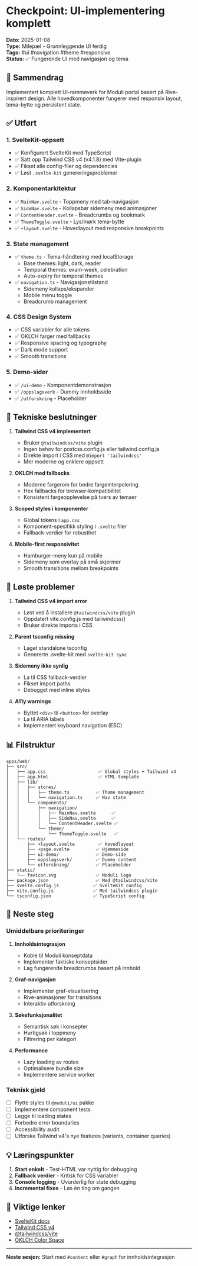 # Checkpoint: UI-implementering komplett

**Dato:** 2025-01-08  
**Type:** Milepæl - Grunnleggende UI ferdig  
**Tags:** #ui #navigation #theme #responsive  
**Status:** ✅ Fungerende UI med navigasjon og tema

## 📍 Sammendrag

Implementert komplett UI-rammeverk for Moduli portal basert på Rive-inspirert design. Alle hovedkomponenter fungerer med responsiv layout, tema-bytte og persistent state.

## ✅ Utført

### 1. **SvelteKit-oppsett**

- ✅ Konfigurert SvelteKit med TypeScript
- ✅ Satt opp Tailwind CSS v4 (v4.1.8) med Vite-plugin
- ✅ Fikset alle config-filer og dependencies
- ✅ Løst `.svelte-kit` genereringsproblemer

### 2. **Komponentarkitektur**

- ✅ `MainNav.svelte` - Toppmeny med tab-navigasjon
- ✅ `SideNav.svelte` - Kollapsbar sidemeny med animasjoner
- ✅ `ContentHeader.svelte` - Breadcrumbs og bookmark
- ✅ `ThemeToggle.svelte` - Lys/mørk tema-bytte
- ✅ `+layout.svelte` - Hovedlayout med responsive breakpoints

### 3. **State management**

- ✅ `theme.ts` - Tema-håndtering med localStorage
  - Base themes: light, dark, reader
  - Temporal themes: exam-week, celebration
  - Auto-expiry for temporal themes
- ✅ `navigation.ts` - Navigasjonstilstand
  - Sidemeny kollaps/ekspander
  - Mobile menu toggle
  - Breadcrumb management

### 4. **CSS Design System**

- ✅ CSS variabler for alle tokens
- ✅ OKLCH farger med fallbacks
- ✅ Responsive spacing og typography
- ✅ Dark mode support
- ✅ Smooth transitions

### 5. **Demo-sider**

- ✅ `/ui-demo` - Komponentdemonstrasjon
- ✅ `/oppslagsverk` - Dummy innholdsside
- ✅ `/utforskning` - Placeholder

## 🔧 Tekniske beslutninger

1. **Tailwind CSS v4 implementert**

   - Bruker `@tailwindcss/vite` plugin
   - Ingen behov for postcss.config.js eller tailwind.config.js
   - Direkte import i CSS med `@import 'tailwindcss'`
   - Mer moderne og enklere oppsett

2. **OKLCH med fallbacks**

   - Moderne fargerom for bedre fargeinterpolering
   - Hex fallbacks for browser-kompatibilitet
   - Konsistent fargeopplevelse på tvers av temaer

3. **Scoped styles i komponenter**

   - Global tokens i `app.css`
   - Komponent-spesifikk styling i `.svelte` filer
   - Fallback-verdier for robusthet

4. **Mobile-first responsivitet**
   - Hamburger-meny kun på mobile
   - Sidemeny som overlay på små skjermer
   - Smooth transitions mellom breakpoints

## 🐛 Løste problemer

1. **Tailwind CSS v4 import error**

   - Løst ved å installere `@tailwindcss/vite` plugin
   - Oppdatert vite.config.js med tailwindcss()
   - Bruker direkte imports i CSS

2. **Parent tsconfig missing**

   - Laget standalone tsconfig
   - Genererte .svelte-kit med `svelte-kit sync`

3. **Sidemeny ikke synlig**

   - La til CSS fallback-verdier
   - Fikset import paths
   - Debugget med inline styles

4. **A11y warnings**
   - Byttet `<div>` til `<button>` for overlay
   - La til ARIA labels
   - Implementert keyboard navigation (ESC)

## 📊 Filstruktur

```
apps/web/
├── src/
│   ├── app.css                    ✅ Global styles + Tailwind v4
│   ├── app.html                   ✅ HTML template
│   ├── lib/
│   │   ├── stores/
│   │   │   ├── theme.ts          ✅ Theme management
│   │   │   └── navigation.ts     ✅ Nav state
│   │   └── components/
│   │       ├── navigation/
│   │       │   ├── MainNav.svelte      ✅
│   │       │   ├── SideNav.svelte      ✅
│   │       │   └── ContentHeader.svelte ✅
│   │       └── theme/
│   │           └── ThemeToggle.svelte   ✅
│   └── routes/
│       ├── +layout.svelte         ✅ Hovedlayout
│       ├── +page.svelte          ✅ Hjemmeside
│       ├── ui-demo/              ✅ Demo-side
│       ├── oppslagsverk/         ✅ Dummy content
│       └── utforskning/          ✅ Placeholder
├── static/
│   └── favicon.svg               ✅ Moduli logo
├── package.json                  ✅ Med @tailwindcss/vite
├── svelte.config.js             ✅ SvelteKit config
├── vite.config.js               ✅ Med tailwindcss plugin
└── tsconfig.json                ✅ TypeScript config
```

## 🚀 Neste steg

### Umiddelbare prioriteringer

1. **Innholdsintegrasjon**

   - Koble til Moduli konseptdata
   - Implementer faktiske konseptsider
   - Lag fungerende breadcrumbs basert på innhold

2. **Graf-navigasjon**

   - Implementer graf-visualisering
   - Rive-animasjoner for transitions
   - Interaktiv utforskning

3. **Søkefunksjonalitet**

   - Semantisk søk i konsepter
   - Hurtigsøk i toppmeny
   - Filtrering per kategori

4. **Performance**
   - Lazy loading av routes
   - Optimalisere bundle size
   - Implementere service worker

### Teknisk gjeld

- [ ] Flytte styles til `@moduli/ui` pakke
- [ ] Implementere component tests
- [ ] Legge til loading states
- [ ] Forbedre error boundaries
- [ ] Accessibility audit
- [ ] Utforske Tailwind v4's nye features (variants, container queries)

## 💡 Læringspunkter

1. **Start enkelt** - Test-HTML var nyttig for debugging
2. **Fallback verdier** - Kritisk for CSS variabler
3. **Console logging** - Uvurderlig for state debugging
4. **Incremental fixes** - Løs én ting om gangen

## 📌 Viktige lenker

- [SvelteKit docs](https://kit.svelte.dev/)
- [Tailwind CSS v4](https://tailwindcss.com/blog/tailwindcss-v4-alpha)
- [@tailwindcss/vite](https://github.com/tailwindlabs/tailwindcss/tree/next/packages/@tailwindcss/vite)
- [OKLCH Color Space](https://oklch.com/)

---

**Neste sesjon:** Start med `#content` eller `#graph` for innholdsintegrasjon
